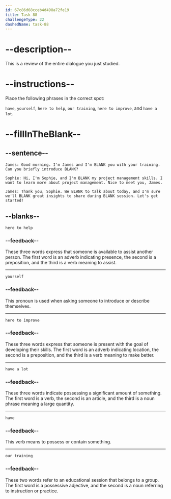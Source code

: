 ```yaml
---
id: 67c86d68cceb4d498a72fe19
title: Task 88
challengeType: 22
dashedName: task-88
---
```


<!-- REVIEW -->

# --description--

This is a review of the entire dialogue you just studied.

# --instructions--

Place the following phrases in the correct spot:

`have`, `yourself`, `here to help`, `our training`, `here to improve`, and `have a lot`.

# --fillInTheBlank--

## --sentence--

`James: Good morning. I'm James and I'm BLANK you with your training. Can you briefly introduce BLANK?`

`Sophie: Hi, I'm Sophie, and I'm BLANK my project management skills. I want to learn more about project management. Nice to meet you, James.`

`James: Thank you, Sophie. We BLANK to talk about today, and I'm sure we'll BLANK great insights to share during BLANK session. Let's get started!`

## --blanks--

`here to help`

### --feedback--

These three words express that someone is available to assist another person. The first word is an adverb indicating presence, the second is a preposition, and the third is a verb meaning to assist.

---

`yourself`

### --feedback--

This pronoun is used when asking someone to introduce or describe themselves.

---

`here to improve`

### --feedback--

These three words express that someone is present with the goal of developing their skills. The first word is an adverb indicating location, the second is a preposition, and the third is a verb meaning to make better.

---

`have a lot`

### --feedback--

These three words indicate possessing a significant amount of something. The first word is a verb, the second is an article, and the third is a noun phrase meaning a large quantity.

---

`have`

### --feedback--

This verb means to possess or contain something.

---

`our training`

### --feedback--

These two words refer to an educational session that belongs to a group. The first word is a possessive adjective, and the second is a noun referring to instruction or practice.
